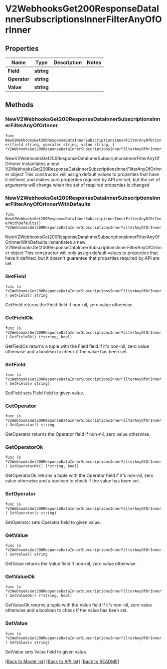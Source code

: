 # V2WebhooksGet200ResponseDataInnerSubscriptionsInnerFilterAnyOfOrInner

## Properties

Name | Type | Description | Notes
------------ | ------------- | ------------- | -------------
**Field** | **string** |  | 
**Operator** | **string** |  | 
**Value** | **string** |  | 

## Methods

### NewV2WebhooksGet200ResponseDataInnerSubscriptionsInnerFilterAnyOfOrInner

`func NewV2WebhooksGet200ResponseDataInnerSubscriptionsInnerFilterAnyOfOrInner(field string, operator string, value string, ) *V2WebhooksGet200ResponseDataInnerSubscriptionsInnerFilterAnyOfOrInner`

NewV2WebhooksGet200ResponseDataInnerSubscriptionsInnerFilterAnyOfOrInner instantiates a new V2WebhooksGet200ResponseDataInnerSubscriptionsInnerFilterAnyOfOrInner object
This constructor will assign default values to properties that have it defined,
and makes sure properties required by API are set, but the set of arguments
will change when the set of required properties is changed

### NewV2WebhooksGet200ResponseDataInnerSubscriptionsInnerFilterAnyOfOrInnerWithDefaults

`func NewV2WebhooksGet200ResponseDataInnerSubscriptionsInnerFilterAnyOfOrInnerWithDefaults() *V2WebhooksGet200ResponseDataInnerSubscriptionsInnerFilterAnyOfOrInner`

NewV2WebhooksGet200ResponseDataInnerSubscriptionsInnerFilterAnyOfOrInnerWithDefaults instantiates a new V2WebhooksGet200ResponseDataInnerSubscriptionsInnerFilterAnyOfOrInner object
This constructor will only assign default values to properties that have it defined,
but it doesn't guarantee that properties required by API are set

### GetField

`func (o *V2WebhooksGet200ResponseDataInnerSubscriptionsInnerFilterAnyOfOrInner) GetField() string`

GetField returns the Field field if non-nil, zero value otherwise.

### GetFieldOk

`func (o *V2WebhooksGet200ResponseDataInnerSubscriptionsInnerFilterAnyOfOrInner) GetFieldOk() (*string, bool)`

GetFieldOk returns a tuple with the Field field if it's non-nil, zero value otherwise
and a boolean to check if the value has been set.

### SetField

`func (o *V2WebhooksGet200ResponseDataInnerSubscriptionsInnerFilterAnyOfOrInner) SetField(v string)`

SetField sets Field field to given value.


### GetOperator

`func (o *V2WebhooksGet200ResponseDataInnerSubscriptionsInnerFilterAnyOfOrInner) GetOperator() string`

GetOperator returns the Operator field if non-nil, zero value otherwise.

### GetOperatorOk

`func (o *V2WebhooksGet200ResponseDataInnerSubscriptionsInnerFilterAnyOfOrInner) GetOperatorOk() (*string, bool)`

GetOperatorOk returns a tuple with the Operator field if it's non-nil, zero value otherwise
and a boolean to check if the value has been set.

### SetOperator

`func (o *V2WebhooksGet200ResponseDataInnerSubscriptionsInnerFilterAnyOfOrInner) SetOperator(v string)`

SetOperator sets Operator field to given value.


### GetValue

`func (o *V2WebhooksGet200ResponseDataInnerSubscriptionsInnerFilterAnyOfOrInner) GetValue() string`

GetValue returns the Value field if non-nil, zero value otherwise.

### GetValueOk

`func (o *V2WebhooksGet200ResponseDataInnerSubscriptionsInnerFilterAnyOfOrInner) GetValueOk() (*string, bool)`

GetValueOk returns a tuple with the Value field if it's non-nil, zero value otherwise
and a boolean to check if the value has been set.

### SetValue

`func (o *V2WebhooksGet200ResponseDataInnerSubscriptionsInnerFilterAnyOfOrInner) SetValue(v string)`

SetValue sets Value field to given value.



[[Back to Model list]](../README.md#documentation-for-models) [[Back to API list]](../README.md#documentation-for-api-endpoints) [[Back to README]](../README.md)


